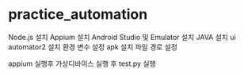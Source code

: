 # practice_automation

Node.js 설치
Appium 설치
Android Studio 및 Emulator 설치
JAVA 설치
ui automator2 설치
환경 변수 설정
apk 설치 파일 경로 설정


appium 실행후 가상디바이스 실행 후 test.py 실행
